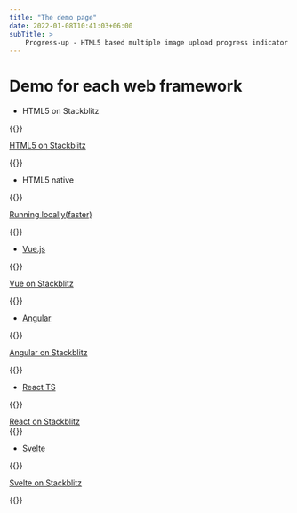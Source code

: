 ```yaml
---
title: "The demo page"
date: 2022-01-08T10:41:03+06:00
subTitle: >
    Progress-up - HTML5 based multiple image upload progress indicator plugin demos
---
```


# Demo for each web framework

- HTML5  on Stackblitz

{{<rawhtml>}}
<div class="flex justify-center">
<a target="_blank" href="https://stackblitz.com/edit/express-simple-wur94p"
class="text-lg
 px-3 py-3 shadow-md text-black no-underline bg-transparent
hover:bg-blue-500 text-blue-700 hover:text-white py-2 px-4 border border-blue-500 hover:border-transparent rounded"

>HTML5 on Stackblitz </a>
</div>
{{</rawhtml>}}

- HTML5 native

{{<rawhtml>}}
<div class="flex justify-center">
<a target="_blank" href="/progress-up-html5"
class="text-lg
 px-3 py-3 shadow-md text-black no-underline bg-transparent
hover:bg-blue-500 text-blue-700 hover:text-white py-2 px-4 border border-blue-500 hover:border-transparent rounded"

>Running locally(faster) </a>
</div>
{{</rawhtml>}}

- [Vue.js](https://www.vuejs.org)

{{<rawhtml>}}
<div class="flex justify-center">
<a target="_blank" href="https://vue-gctrks.stackblitz.io"
class="text-lg
 px-3 py-3 shadow-md text-black no-underline bg-transparent
hover:bg-blue-500 text-blue-700 hover:text-white py-2 px-4 border border-blue-500 hover:border-transparent rounded"

>Vue on Stackblitz </a>
</div>
{{</rawhtml>}}

- [Angular](https://angular.io)

{{<rawhtml>}}
<div class="flex justify-center">
<a target="_blank" href="https://angular-ivy-pu628h.stackblitz.io"
class="text-lg
 px-3 py-3 shadow-md text-black no-underline bg-transparent
hover:bg-blue-500 text-blue-700 hover:text-white py-2 px-4 border border-blue-500 hover:border-transparent rounded"

>Angular on Stackblitz </a>
</div>
{{</rawhtml>}}

- [React TS](https://reactjs.org)

{{<rawhtml>}}
<div class="flex justify-center">
<a target="_blank" href="https://react-ts-iscadj.stackblitz.io"
class="text-lg
 px-3 py-3 shadow-md text-black no-underline bg-transparent
hover:bg-blue-500 text-blue-700 hover:text-white py-2 px-4 border border-blue-500 hover:border-transparent rounded"
>React on Stackblitz </a>
</div>
{{</rawhtml>}}

- [Svelte](https://svelte.dev) 

{{<rawhtml>}}
<div class="flex justify-center">
<a target="_blank" href="https://stackblitz.com/edit/vitejs-vite-vu9dag"
class="text-lg
 px-3 py-3 shadow-md text-black no-underline bg-transparent
hover:bg-blue-500 text-blue-700 hover:text-white py-2 px-4 border border-blue-500 hover:border-transparent rounded"

>Svelte on Stackblitz </a>
</div>
{{</rawhtml>}}

